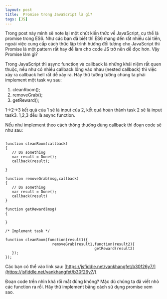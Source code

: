```yaml
---
layout: post
title:  Promise trong JavaScript là gì?
tags: [JS]
---
```


Trong post này mình sẽ note lại một chút kiến thức về JavaScript, cụ thể là promise trong ES6. Như các bạn đã biết thì ES6 mang đến 
rất nhiều cải tiến, ngoài việc cung cấp cách thức lập trình hướng đối tượng cho JavaScript thì Promise là một pattern rất hay để làm cho code JS trở nên dễ đọc hơn. Vậy Promise làm gì?

Trong JavaScript thì async function và callback là những khái niệm rất quen thuộc, nếu như có nhiều callback lồng vào nhau (nested callback) thì việc xảy ra callback hell rất dễ xảy ra. Hãy thử tưởng tưởng chúng ta phải implement một task vụ sau:

1. cleanRoom();
2. removeGrab();
3. getReward();

1->2->3 kết quả của 1 sẽ là input của 2, kết quả hoàn thành task 2 sẽ là input task3. 1,2,3 đều là async function.

Nếu như implement theo cách thông thường dùng callback thì đoạn code sẽ như sau:

~~~~

function cleanRoom(callback)
{
   // Do something
   var result = Done();
   callback(result);

}

function removeGrab(msg,callback)
{
   // Do something
   var result = Done();
   callback(result)
}

function getReward(msg)
{

}

/* Implement task */

function cleanRoom(function(result1){
                     removeGrab(result1,function(result2){
                                        getReward(result2)
   });
});
~~~~

Các bạn có thể vào link sau: 
[https://jsfiddle.net/vankhangfet/b30f26y7/](https://jsfiddle.net/vankhangfet/b30f26y7/)

Đoạn code trền nhìn khá rổi mắt đúng không? Mặc dù chúng ta đã viết nhỏ các function ra rồi. Hãy thử implement bằng cách sử dụng promise xem sao.


